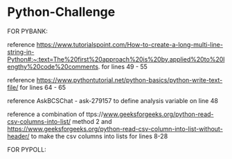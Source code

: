 # Python-Challenge

FOR PYBANK:

reference
https://www.tutorialspoint.com/How-to-create-a-long-multi-line-string-in-Python#:~:text=The%20first%20approach%20is%20by,applied%20to%20lengthy%20code%20comments.
for lines 49 - 55

reference 
https://www.pythontutorial.net/python-basics/python-write-text-file/
for lines 64 - 65

reference AskBCSChat - ask-279157
to define analysis variable on line 48

reference a combination of 
ttps://www.geeksforgeeks.org/python-read-csv-columns-into-list/
method 2
and 
https://www.geeksforgeeks.org/python-read-csv-column-into-list-without-header/
to make the csv columns into lists for lines 8-28


FOR PYPOLL:
